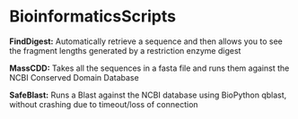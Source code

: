 BioinformaticsScripts
=====================

**FindDigest:**
Automatically retrieve a sequence and then allows you to see the fragment lengths generated by a restriction enzyme digest

**MassCDD:**
Takes all the sequences in a fasta file and runs them against the NCBI Conserved Domain Database

**SafeBlast:**
Runs a Blast against the NCBI database using BioPython qblast, without crashing due to timeout/loss of connection
